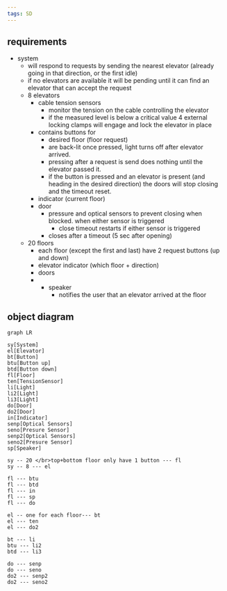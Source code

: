 ```yaml
---
tags: SD
---
```


## requirements

- system
	- will respond to requests by sending the nearest elevator (already going in that direction, or the first idle)
	- if no elevators are available it will be pending until it can find an elevator that can accept the request
	- 8 elevators
		- cable tension sensors
			- monitor the tension on the cable controlling the elevator
			- if the measured level is below a critical value 4 external locking clamps will engage and lock the elevator in place
		- contains buttons for
			- desired floor (floor request)
			- are back-lit once pressed, light turns off after elevator arrived.
			- pressing after a request is send does nothing until the elevator passed it.
			- if the button is pressed and an elevator is present (and heading in the desired direction) the doors will stop closing and the timeout reset.
		- indicator (current floor)
		- door
			- pressure and optical sensors to prevent closing when blocked. when either sensor is triggered
				- close timeout restarts if either sensor is triggered
			- closes after a timeout (5 sec after opening)
	- 20 floors
		- each floor (except the first and last) have 2 request buttons (up and down)
		- elevator indicator (which floor + direction)
		- doors
		- - speaker
			- notifies the user that an elevator arrived at the floor

## object diagram

```mermaid
graph LR

sy[System]
el[Elevator]
bt[Button]
btu[Button up]
btd[Button down]
fl[Floor]
ten[TensionSensor]
li[Light]
li2[Light]
li3[Light]
do[Door]
do2[Door]
in[Indicator]
senp[Optical Sensors]
seno[Presure Sensor]
senp2[Optical Sensors]
seno2[Presure Sensor]
sp[Speaker]

sy -- 20 </br>top+bottom floor only have 1 button --- fl
sy -- 8 --- el

fl --- btu
fl --- btd
fl --- in
fl --- sp
fl --- do

el -- one for each floor--- bt
el --- ten
el --- do2

bt --- li
btu --- li2
btd --- li3

do --- senp
do --- seno
do2 --- senp2
do2 --- seno2
```

